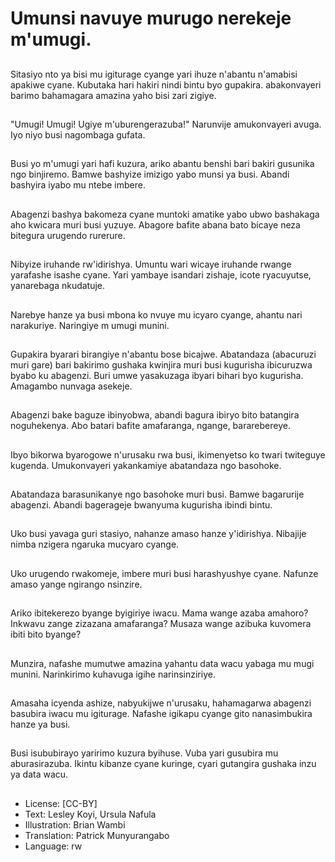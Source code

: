# Umunsi navuye murugo nerekeje m'umugi.

##
Sitasiyo nto ya bisi mu igiturage cyange yari ihuze n'abantu n'amabisi apakiwe cyane. Kubutaka hari hakiri nindi bintu byo gupakira. abakonvayeri barimo bahamagara amazina yaho bisi zari zigiye.

##
"Umugi! Umugi! Ugiye m'uburengerazuba!" Narunvije amukonvayeri avuga. Iyo niyo busi nagombaga gufata.

##
Busi yo m'umugi yari hafi kuzura, ariko abantu benshi bari bakiri gusunika ngo binjiremo. Bamwe bashyize imizigo yabo munsi ya busi. Abandi bashyira iyabo mu ntebe imbere.

##
Abagenzi bashya bakomeza cyane muntoki amatike yabo ubwo bashakaga aho kwicara muri busi yuzuye. Abagore bafite abana bato bicaye neza bitegura urugendo rurerure.

##
Nibyize iruhande rw'idirishya. Umuntu wari wicaye iruhande rwange yarafashe isashe cyane. Yari yambaye isandari zishaje, icote ryacuyutse, yanarebaga nkudatuje.

##
Narebye hanze ya busi mbona ko nvuye mu icyaro cyange, ahantu nari narakuriye. Naringiye m
umugi munini.

##
Gupakira byarari birangiye n'abantu bose bicajwe. Abatandaza (abacuruzi muri gare) bari bakirimo gushaka kwinjira muri busi kugurisha ibicuruzwa byabo ku abagenzi. Buri umwe yasakuzaga ibyari bihari byo kugurisha. Amagambo nunvaga asekeje.

##
Abagenzi bake baguze ibinyobwa, abandi bagura ibiryo bito batangira noguhekenya. Abo batari bafite amafaranga, ngange, bararebereye.

##
Ibyo bikorwa byarogowe n'urusaku rwa busi, ikimenyetso ko twari twiteguye kugenda. Umukonvayeri yakankamiye abatandaza ngo basohoke.

##
Abatandaza barasunikanye ngo basohoke muri busi. Bamwe bagarurije abagenzi. Abandi bagerageje bwanyuma kugurisha ibindi bintu.

##
Uko busi yavaga guri stasiyo, nahanze amaso hanze y'idirishya. Nibajije nimba nzigera ngaruka mucyaro cyange.

##
Uko urugendo rwakomeje, imbere muri busi harashyushye cyane. Nafunze amaso yange ngirango nsinzire.

##
Ariko ibitekerezo byange byigiriye iwacu. Mama wange azaba amahoro? Inkwavu zange zizazana amafaranga? Musaza wange azibuka kuvomera ibiti bito byange?

##
Munzira, nafashe mumutwe amazina yahantu data wacu yabaga mu mugi munini. Narinkirimo kuhavuga igihe narinsinziriye.

##
Amasaha icyenda ashize, nabyukijwe n'urusaku, hahamagarwa abagenzi basubira iwacu mu igiturage. Nafashe igikapu cyange gito nanasimbukira hanze ya busi.

##
Busi isububirayo yaririmo kuzura byihuse. Vuba yari gusubira mu aburasirazuba. Ikintu kibanze cyane kuringe, cyari gutangira gushaka inzu ya data wacu.

##
* License: [CC-BY]
* Text: Lesley Koyi, Ursula Nafula
* Illustration: Brian Wambi
* Translation: Patrick Munyurangabo
* Language: rw
